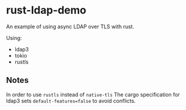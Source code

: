 # rust-ldap-demo

An example of using async LDAP over TLS with rust.

Using:

* ldap3
* tokio
* rustls

## Notes

In order to use `rustls` instead of `native-tls` The cargo specification for
ldap3 sets `default-features=false` to avoid conflicts.
